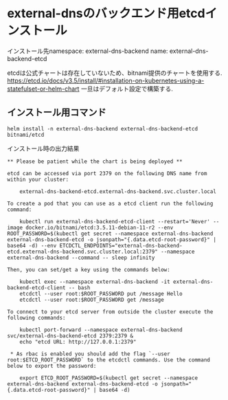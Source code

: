 # external-dnsのバックエンド用etcdインストール

インストール先namespace: external-dns-backend
name: external-dns-backend-etcd

etcdは公式チャートは存在していないため、bitnami提供のチャートを使用する.
https://etcd.io/docs/v3.5/install/#installation-on-kubernetes-using-a-statefulset-or-helm-chart
一旦はデフォルト設定で構築する.


## インストール用コマンド
```
helm install -n external-dns-backend external-dns-backend-etcd bitnami/etcd 
```

インストール時の出力結果
```
** Please be patient while the chart is being deployed **

etcd can be accessed via port 2379 on the following DNS name from within your cluster:

    external-dns-backend-etcd.external-dns-backend.svc.cluster.local

To create a pod that you can use as a etcd client run the following command:

    kubectl run external-dns-backend-etcd-client --restart='Never' --image docker.io/bitnami/etcd:3.5.11-debian-11-r2 --env ROOT_PASSWORD=$(kubectl get secret --namespace external-dns-backend external-dns-backend-etcd -o jsonpath="{.data.etcd-root-password}" | base64 -d) --env ETCDCTL_ENDPOINTS="external-dns-backend-etcd.external-dns-backend.svc.cluster.local:2379" --namespace external-dns-backend --command -- sleep infinity

Then, you can set/get a key using the commands below:

    kubectl exec --namespace external-dns-backend -it external-dns-backend-etcd-client -- bash
    etcdctl --user root:$ROOT_PASSWORD put /message Hello
    etcdctl --user root:$ROOT_PASSWORD get /message

To connect to your etcd server from outside the cluster execute the following commands:

    kubectl port-forward --namespace external-dns-backend svc/external-dns-backend-etcd 2379:2379 &
    echo "etcd URL: http://127.0.0.1:2379"

 * As rbac is enabled you should add the flag `--user root:$ETCD_ROOT_PASSWORD` to the etcdctl commands. Use the command below to export the password:

    export ETCD_ROOT_PASSWORD=$(kubectl get secret --namespace external-dns-backend external-dns-backend-etcd -o jsonpath="{.data.etcd-root-password}" | base64 -d)
```
